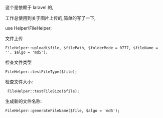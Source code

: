   这个是依赖于 laravel 的,
  
  工作总使用到关于图片上传的,简单的写了一下, 


  use Helper\FileHelper;

文件上传

    FileHelper::upload($file, $filePath, $folderMode = 0777, $fileName = '', $algo = 'md5');


检查文件类型

    FileHelper::testFileType($file);

检查文件大小:

     FileHelper::testFileSize($file);

生成新的文件名称:

    FileHelper::generateFileName($file, $algo = 'md5');

